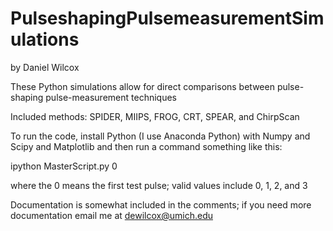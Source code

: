 PulseshapingPulsemeasurementSimulations
=======================================
by Daniel Wilcox

These Python simulations allow for direct comparisons between pulse-shaping pulse-measurement techniques

Included methods: SPIDER, MIIPS, FROG, CRT, SPEAR, and ChirpScan

To run the code, install Python (I use Anaconda Python) with Numpy and Scipy and Matplotlib and then run a command something like this:

ipython MasterScript.py 0

where the 0 means the first test pulse; valid values include 0, 1, 2, and 3

Documentation is somewhat included in the comments; if you need more documentation email me at dewilcox@umich.edu
